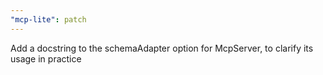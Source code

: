 ```yaml
---
"mcp-lite": patch
---
```


Add a docstring to the schemaAdapter option for McpServer, to clarify its usage in practice
